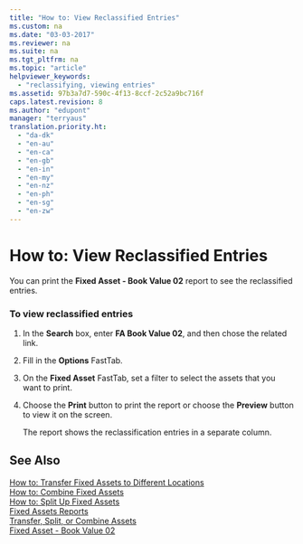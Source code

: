 ```yaml
---
title: "How to: View Reclassified Entries"
ms.custom: na
ms.date: "03-03-2017"
ms.reviewer: na
ms.suite: na
ms.tgt_pltfrm: na
ms.topic: "article"
helpviewer_keywords: 
  - "reclassifying, viewing entries"
ms.assetid: 97b3a7d7-590c-4f13-8ccf-2c52a9bc716f
caps.latest.revision: 8
ms.author: "edupont"
manager: "terryaus"
translation.priority.ht: 
  - "da-dk"
  - "en-au"
  - "en-ca"
  - "en-gb"
  - "en-in"
  - "en-my"
  - "en-nz"
  - "en-ph"
  - "en-sg"
  - "en-zw"
---
```

# How to: View Reclassified Entries
You can print the **Fixed Asset \- Book Value 02** report to see the reclassified entries.  
  
### To view reclassified entries  
  
1.  In the **Search** box, enter **FA Book Value 02**, and then chose the related link.  
  
2.  Fill in the **Options** FastTab.  
  
3.  On the **Fixed Asset** FastTab, set a filter to select the assets that you want to print.  
  
4.  Choose the **Print** button to print the report or choose the **Preview** button to view it on the screen.  
  
     The report shows the reclassification entries in a separate column.  
  
## See Also  
 [How to: Transfer Fixed Assets to Different Locations](../Finance/how-to-transfer-fixed-assets-to-different-locations.md)   
 [How to: Combine Fixed Assets](../Finance/how-to-combine-fixed-assets.md)   
 [How to: Split Up Fixed Assets](../Finance/how-to-split-up-fixed-assets.md)   
 [Fixed Assets Reports](../Finance/fixed-assets-reports.md)   
 [Transfer, Split, or Combine Assets](../Finance/transfer-split-or-combine-assets.md)   
 [Fixed Asset \- Book Value 02](../Topic/\($%20R_5606%20Fixed%20Asset%20-%20Book%20Value%2002%20$\).md)